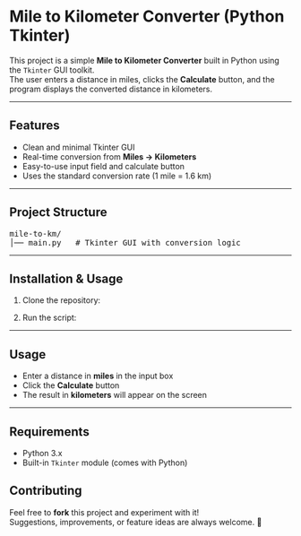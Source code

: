 <h1> Mile to Kilometer Converter (Python Tkinter)</h1>

<p>
  This project is a simple <strong>Mile to Kilometer Converter</strong> built in Python using the 
  <code>Tkinter</code> GUI toolkit.<br>
  The user enters a distance in miles, clicks the <strong>Calculate</strong> button, and the program 
  displays the converted distance in kilometers.
</p>

<hr>

<h2>Features</h2>
<ul>
  <li>Clean and minimal Tkinter GUI</li>
  <li>Real-time conversion from <strong>Miles → Kilometers</strong></li>
  <li>Easy-to-use input field and calculate button</li>
  <li>Uses the standard conversion rate (1 mile = 1.6 km)</li>
</ul>

<hr>

<h2> Project Structure</h2>
<pre>
mile-to-km/
│── main.py   # Tkinter GUI with conversion logic
</pre>

<hr>
<h2> Installation &amp; Usage</h2>
<ol>
  <li>Clone the repository:</li>
</ol>
<ol start="2">
  <li>Run the script:</li>
</ol>

<hr>

<h2> Usage</h2>
<ul>
  <li>Enter a distance in <strong>miles</strong> in the input box</li>
  <li>Click the <strong>Calculate</strong> button</li>
  <li>The result in <strong>kilometers</strong> will appear on the screen</li>
</ul>

<hr>

<h2> Requirements</h2>
<ul>
  <li>Python 3.x</li>
  <li>Built-in <code>Tkinter</code> module (comes with Python)</li>
</ul>

<h2> Contributing</h2>
<p>
  Feel free to <strong>fork</strong> this project and experiment with it! <br>
  Suggestions, improvements, or feature ideas are always welcome. 🙌
</p>

